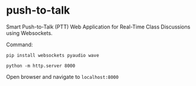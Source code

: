 # push-to-talk
Smart Push-to-Talk (PTT) Web Application for Real-Time Class Discussions using Websockets.

Command:

`pip install websockets pyaudio wave`

`python -m http.server 8000`

Open browser and navigate to `localhost:8000`
